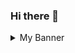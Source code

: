 ### Hi there 👋

<details>
  <summary>My Banner</summary>

  ![GitHub Profile Banner](https://user-images.githubusercontent.com/69708974/179399481-5896881c-25d9-4332-8642-155a79291c79.png)

</details>

<!--
**JOF-Qura/JOF-Qura** is a ✨ _special_ ✨ repository because its `README.md` (this file) appears on your GitHub profile.

Here are some ideas to get you started:

- 🔭 I’m currently working on ...
- 🌱 I’m currently learning ...
- 👯 I’m looking to collaborate on ...
- 🤔 I’m looking for help with ...
- 💬 Ask me about ...
- 📫 How to reach me: ...
- 😄 Pronouns: ...
- ⚡ Fun fact: ...
-->
